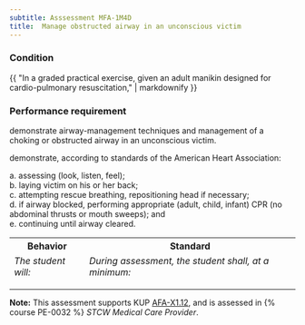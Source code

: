 ```yaml
---
subtitle: Asssessment MFA-1M4D
title:  Manage obstructed airway in an unconscious victim
---
```




### Condition

{{ "In a graded practical exercise, given an adult manikin designed for cardio-pulmonary resuscitation," | markdownify }}

### Performance requirement 

<table width='100%' class='Guidelines'>
 <thead>
 <tr>
     <th class='thirty'>Behavior</th>
     <th class='seventy'>Standard</th>
 </tr>
 <tr>
     <td><em>The student will:</em></td>
     <td><em>During assessment, the student shall, at a minimum:</em></td>
 </tr>
 </thead>
 <tbody>


<!--rowstart-->

demonstrate airway-management techniques and management of a choking or obstructed airway in an unconscious victim.

<!--cellbreak-->

demonstrate, according to standards of the American Heart Association:  

a. assessing (look, listen, feel);  
b. laying victim on his or her back;  
c. attempting rescue breathing, repositioning head if necessary;  
d. if airway blocked, performing appropriate (adult, child, infant) CPR (no abdominal thrusts or mouth sweeps); and  
e. continuing until airway cleared.


<!--rowend-->


 </tbody>
 </table>



*****

**Note:** This assessment supports KUP [AFA-X1.12]({{site.baseurl}}/tables/641.html#AFA-X1.12), and is assessed in  {% course  PE-0032 %}  *STCW Medical Care Provider*. 

